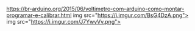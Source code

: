 https://br-arduino.org/2015/06/voltimetro-com-arduino-como-montar-programar-e-calibrar.html
img src="https://i.imgur.com/BsG4DzA.png">
img src="https://i.imgur.com/J7YwvVv.png">
